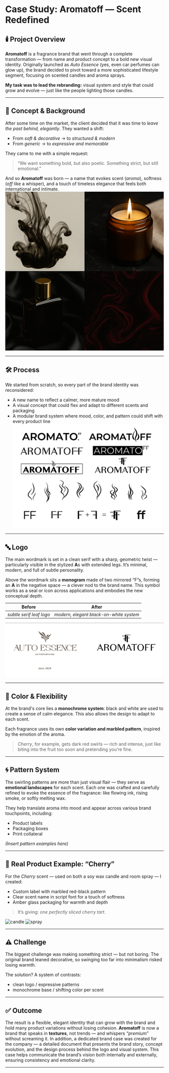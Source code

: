 # Case Study: Aromatoff — Scent Redefined

## 🕯️ Project Overview

**Aromatoff** is a fragrance brand that went through a complete transformation — from name and product concept to a bold new visual identity. Originally launched as *Auto Essence* (yes, even car perfumes can glow up), the brand decided to pivot toward a more sophisticated lifestyle segment, focusing on scented candles and aroma sprays.

**My task was to lead the rebranding:** visual system and style that could grow and evolve — just like the people lighting those candles.

---

## 🧠 Concept & Background

After some time on the market, the client decided that it was time to *leave the past behind, elegantly*. They wanted a shift:

- From *soft & decorative* → to *structured & modern*  
- From *generic* → to *expressive and memorable*

They came to me with a simple request:  
> “We want something bold, but also poetic. Something strict, but still emotional.”

And so **Aromatoff** was born — a name that evokes scent (*aroma*), softness (*off* like a whisper), and a touch of timeless elegance that feels both international and intimate.
![inspirations](inspirations.png)

---

## 🛠 Process

We started from scratch, so every part of the brand identity was reconsidered:

- A new name to reflect a calmer, more mature mood  
- A visual concept that could flex and adapt to different scents and packaging  
- A modular brand system where mood, color, and pattern could shift with every product line
![process](process.png)
---

## 🔤 Logo

The main wordmark is set in a clean serif with a sharp, geometric twist — particularly visible in the stylized **A**s with extended legs. It’s minimal, modern, and full of subtle personality.

Above the wordmark sits a **monogram** made of two mirrored “F”s, forming an **A** in the negative space — a clever nod to the brand name. This symbol works as a seal or icon across applications and embodies the new conceptual depth.

| Before                     | After                                              |
|---------------------------|----------------------------------------------------|
| *subtle serif leaf logo*  | *modern, elegant black-on-white system*            |

![before/after](before-after.png)

---

## 🎨 Color & Flexibility

At the brand's core lies a **monochrome system**: black and white are used to create a sense of calm elegance. This also allows the design to adapt to each scent.

Each fragrance uses its own **color variation and marbled pattern**, inspired by the emotion of the aroma.

> *Cherry*, for example, gets dark red swirls — rich and intense, just like biting into the fruit too soon and pretending you’re fine.

---

## 🌀 Pattern System

The swirling patterns are more than just visual flair — they serve as **emotional landscapes** for each scent. Each one was crafted and carefully refined to evoke the essence of the fragrance: like flowing ink, rising smoke, or softly melting wax.

They help translate aroma into mood and appear across various brand touchpoints, including:

- Product labels  
- Packaging boxes  
- Print collateral  

_(Insert pattern examples here)_

---

## 🍒 Real Product Example: “Cherry”

For the *Cherry* scent — used on both a soy wax candle and room spray — I created:

- Custom label with marbled red-black pattern  
- Clear scent name in script font for a touch of softness  
- Amber glass packaging for warmth and depth

> It’s giving: *one perfectly sliced cherry tart.*

![candle](candle.png)
![spray](spray-bottle.png)

---

## ⚠️ Challenge

The biggest challenge was making something strict — but not boring. The original brand leaned decorative, so swinging too far into minimalism risked losing warmth.

The solution? A system of contrasts:

- clean logo / expressive patterns  
- monochrome base / shifting color per scent

---

## ✅ Outcome

The result is a flexible, elegant identity that can grow with the brand and hold many product variations without losing cohesion. **Aromatoff** is now a brand that speaks in **textures**, not trends — and whispers *“premium”* without screaming it.
In addition, a dedicated brand case was created for the company — a detailed document that presents the brand story, concept evolution, and the design process behind the logo and visual system. This case helps communicate the brand’s vision both internally and externally, ensuring consistency and emotional clarity.


---

